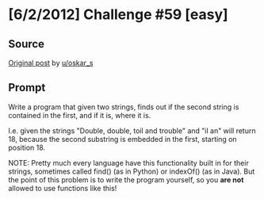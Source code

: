 # [6/2/2012] Challenge #59 [easy]

## Source

[Original post](https://old.reddit.com/r/dailyprogrammer/comments/uh033/622012_challenge_59_easy/) by [u/oskar_s](https://old.reddit.com/user/oskar_s)

## Prompt

Write a program that given two strings, finds out if the second string is contained in the first, and if it is, where it is.

I.e. given the strings "Double, double, toil and trouble" and "il an" will return 18, because the second substring is embedded in the first, starting on position 18.

NOTE: Pretty much every language have this functionality built in for their strings, sometimes called find() (as in Python) or indexOf() (as in Java). But the point of this problem is to write the program yourself, so you **are not** allowed to use functions like this!

